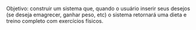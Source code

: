 Objetivo: construir um sistema que, quando o usuário inserir seus desejos (se deseja emagrecer, ganhar peso, etc) o sistema retornará uma dieta e treino completo com exercícios físicos.

